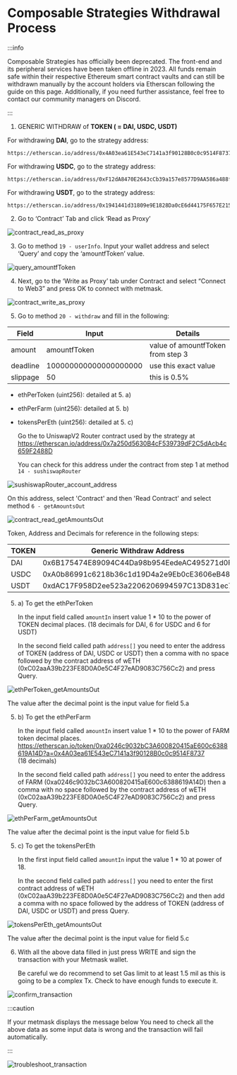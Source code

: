 # Composable Strategies Withdrawal Process

:::info

Composable Strategies has officially been deprecated. 
The front-end and its peripheral services have been taken offline in 2023. 
All funds remain safe within their respective Ethereum smart contract vaults 
and can still be withdrawn manually by the account holders via Etherscan following the guide on this page. 
Additionally, if you need further assistance, feel free to contact our community managers on Discord.

:::

1. GENERIC WITHDRAW of **TOKEN  ( = DAI, USDC, USDT)**

For withdrawing **DAI**, go to the strategy address:
```
https://etherscan.io/address/0x4A03ea61E543eC7141a3f90128B0c0c9514F8737
```

For withdrawing **USDC**, go to the strategy address: 
```
https://etherscan.io/address/0xF12dA8470E2643cCb39a157e8577D9AA586a488f
```

For withdrawing **USDT**, go to the strategy address:  
```
https://etherscan.io/address/0x1941441d31809e9E1828Da0cE6d44175F657E215
```

2. Go to ‘Contract’ Tab and click ‘Read as Proxy’ 

![contract_read_as_proxy](./images-composable-strategies-withdrawal-guide/contract-read-as-proxy.png)

3. Go to method `19 - userInfo`. Input your wallet address and select ‘Query’ and copy the ‘amountfToken’ value.

![query_amountfToken](./images-composable-strategies-withdrawal-guide/query-amountfToken.png)

4. Next, go to the ‘Write as Proxy’ tab under Contract and select “Connect to Web3” and press OK to connect with metmask.

![contract_write_as_proxy](./images-composable-strategies-withdrawal-guide/contract-write-as-proxy.png)

5. Go to method `20 - withdraw` and fill in the following:

| Field    | Input                 | Details                           |
|----------|-----------------------|-----------------------------------|
| amount   | amountfToken          | value of amountfToken from step 3 |
| deadline | 100000000000000000000 | use this exact value              |
| slippage | 50                    | this is 0.5%                      |

- ethPerToken (uint256): detailed at 5. a)
- ethPerFarm (uint256): detailed at 5. b)
- tokensPerEth (uint256): detailed at 5. c)

  Go the to UniswapV2 Router contract used by the strategy at
  https://etherscan.io/address/0x7a250d5630B4cF539739dF2C5dAcb4c659F2488D 
  
   You can check for this address under the contract from step 1 at method `14 - sushiswapRouter`

![sushiswapRouter_account_address](./images-composable-strategies-withdrawal-guide/sushiswapRouter-account-address.png)

On this address, select 'Contract' and then 'Read Contract' and select method `6 - getAmountsOut`

![contract_read_getAmountsOut](./images-composable-strategies-withdrawal-guide/contract-read-getAmountsOut.png)

Token, Address and Decimals for reference in the following steps:

| TOKEN | Generic Withdraw Address                   | Decimals |
|-------|--------------------------------------------|----------|
| DAI   | 0x6B175474E89094C44Da98b954EedeAC495271d0F | 18       |
| USDC  | 0xA0b86991c6218b36c1d19D4a2e9Eb0cE3606eB48 | 6        |
| USDT  | 0xdAC17F958D2ee523a2206206994597C13D831ec7 | 6        |

5. a) To get the ethPerToken

   In the input field called `amountIn` insert value 1 * 10 to the power of TOKEN decimal places.
   (18 decimals for DAI, 6 for USDC and 6 for USDT)

   In the second field called path `address[]` you need to enter the address of TOKEN
   (address of DAI, USDC or USDT) then a comma with no space followed by the contract address of wETH
   (0xC02aaA39b223FE8D0A0e5C4F27eAD9083C756Cc2) and press Query.

![ethPerToken_getAmountsOut](./images-composable-strategies-withdrawal-guide/ethPerToken-getAmountsOut.png)

The value after the decimal point is the input value for field 5.a


5. b) To get the ethPerFarm

   In the input field called `amountIn` insert value 1 * 10 to the power of FARM token decimal places.
   https://etherscan.io/token/0xa0246c9032bC3A600820415aE600c6388619A14D?a=0x4A03ea61E543eC7141a3f90128B0c0c9514F8737  
   (18 decimals)

   In the second field called path `address[]` you need to enter the address of FARM 
   (0xa0246c9032bC3A600820415aE600c6388619A14D) then a comma with no space followed by the contract address of wETH 
   (0xC02aaA39b223FE8D0A0e5C4F27eAD9083C756Cc2) and press Query.

![ethPerFarm_getAmountsOut](./images-composable-strategies-withdrawal-guide/ethPerFarm-getAmountsOut.png)

The value after the decimal point is the input value for field 5.b

5. c) To get the tokensPerEth

   In the first input field called `amountIn` input the value 1 * 10 at power of 18. 


   In the second field called path `address[]` you need to enter the first contract address of wETH 
   (0xC02aaA39b223FE8D0A0e5C4F27eAD9083C756Cc2) and then add a comma with no space followed by the address of TOKEN 
   (address of DAI, USDC or USDT) and press Query.

![tokensPerEth_getAmountsOut](./images-composable-strategies-withdrawal-guide/tokensPerEth-getAmountsOut.png)

The value after the decimal point is the input value for field 5.c

6. With all the above data filled in just press WRITE and sign the transaction with your Metmask wallet.  

   Be careful we do recommend to set Gas limit to at least 1.5 mil as this is going to be a complex Tx.
   Check to have enough funds to execute it.

![confirm_transaction](./images-composable-strategies-withdrawal-guide/confirm-transaction.png)

:::caution

If your metmask displays the message below
You need to check all the above data as some input data is wrong and the transaction will fail automatically. 

:::

![troubleshoot_transaction](./images-composable-strategies-withdrawal-guide/troubleshoot-transaction.png)
